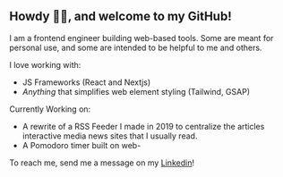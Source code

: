 ## Howdy 👋🏿, and welcome to my GitHub!

I am a frontend engineer building web-based tools. Some are meant for personal use, and some are intended to be helpful to me and others.

I love working with:
- JS Frameworks (React and Nextjs)
- _Anything_ that simplifies web element styling (Tailwind, GSAP)

Currently Working on:
- A rewrite of a RSS Feeder I made in 2019 to centralize the articles interactive media news sites that I usually read.
- A Pomodoro timer built on web-

To reach me, send me a message on my [Linkedin](https://www.linkedin.com/in/andrew-ohakam/)!
<!--
**andlas98/andlas98** is a ✨ _special_ ✨ repository because its `README.md` (this file) appears on your GitHub profile.

Here are some ideas to get you started:

- 🔭 I’m currently working on ...
- 🌱 I’m currently learning ...
- 👯 I’m looking to collaborate on ...
- 🤔 I’m looking for help with ...
- 💬 Ask me about ...
- 📫 How to reach me: ...
- 😄 Pronouns: ...
- ⚡ Fun fact: ...
-->

